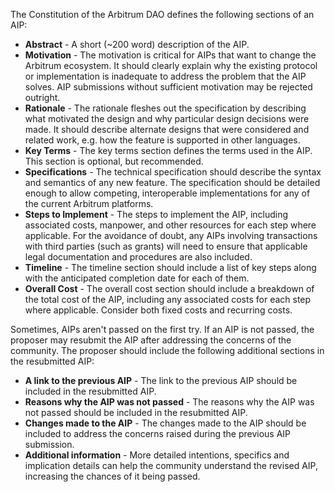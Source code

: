 The Constitution of the Arbitrum DAO defines the following sections of an AIP:

- **Abstract** - A short (~200 word) description of the AIP.
- **Motivation** - The motivation is critical for AIPs that want to change the Arbitrum ecosystem. It should clearly explain why the existing protocol or implementation is inadequate to address the problem that the AIP solves. AIP submissions without sufficient motivation may be rejected outright.
- **Rationale** - The rationale fleshes out the specification by describing what motivated the design and why particular design decisions were made. It should describe alternate designs that were considered and related work, e.g. how the feature is supported in other languages.
-  **Key Terms** - The key terms section defines the terms used in the AIP. This section is optional, but recommended.
- **Specifications** - The technical specification should describe the syntax and semantics of any new feature. The specification should be detailed enough to allow competing, interoperable implementations for any of the current Arbitrum platforms.
-  **Steps to Implement** - The steps to implement the AIP, including associated costs, manpower, and other resources for each step where applicable. For the avoidance of doubt, any AIPs involving transactions with third parties (such as grants) will need to ensure that applicable legal documentation and procedures are also included.
-  **Timeline** - The timeline section should include a list of key steps along with the anticipated completion date for each of them.
-  **Overall Cost** - The overall cost section should include a breakdown of the total cost of the AIP, including any associated costs for each step where applicable. Consider both fixed costs and recurring costs.

Sometimes, AIPs aren't passed on the first try. If an AIP is not passed, the proposer may resubmit the AIP after addressing the concerns of the community. The proposer should include the following additional sections in the resubmitted AIP:

- **A link to the previous AIP** - The link to the previous AIP should be included in the resubmitted AIP.
-  **Reasons why the AIP was not passed** - The reasons why the AIP was not passed should be included in the resubmitted AIP.
-  **Changes made to the AIP** - The changes made to the AIP should be included to address the concerns raised during the previous AIP submission.
-  **Additional information** - More detailed intentions, specifics and implication details can help the community understand the revised AIP, increasing the chances of it being passed.
